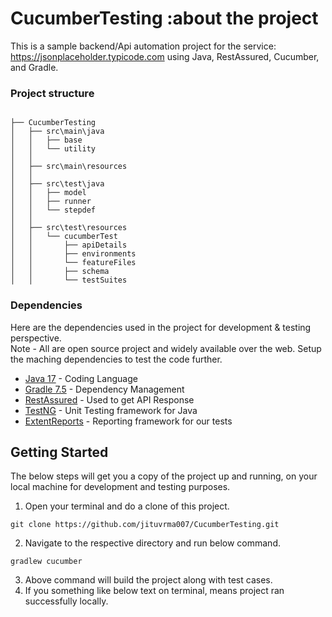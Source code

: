 # CucumberTesting :about the project
This is a sample backend/Api automation project for the service: https://jsonplaceholder.typicode.com using Java, RestAssured, Cucumber, and Gradle.

### Project structure
```

├── CucumberTesting
│   ├── src\main\java
│   │   ├── base 
│   │   └── utility
│   │   
│   ├── src\main\resources
│   │   
│   ├── src\test\java
│   │   ├── model
│   │   ├── runner
│   │   └── stepdef
│   │   
│   ├── src\test\resources
│   │   └── cucumberTest
│   │ 		├── apiDetails
│   │   	├── environments
│   │   	└── featureFiles
│   │   	├── schema
│   │   	└── testSuites

```

### Dependencies
Here are the dependencies used in the project for development & testing perspective. 
<br/> Note - All are open source project and widely available over the web. Setup the maching dependencies to test the code further.

* [Java 17](https://www.java.com/en/) - Coding Language
* [Gradle 7.5](https://gradle.org/install/) - Dependency Management
* [RestAssured](http://rest-assured.io/) - Used to get API Response
* [TestNG](https://testng.org/doc/) - Unit Testing framework for Java 
* [ExtentReports](http://extentreports.com/) - Reporting framework for our tests

## Getting Started
The below steps will get you a copy of the project up and running, on your local machine for development and testing purposes. 

1. Open your terminal and do a clone of this project.
```
git clone https://github.com/jituvrma007/CucumberTesting.git
```

2) Navigate to the respective directory and run below command.
```
gradlew cucumber
````
3) Above command will build the project along with test cases.
4) If you something like below text on terminal, means project ran successfully locally. 